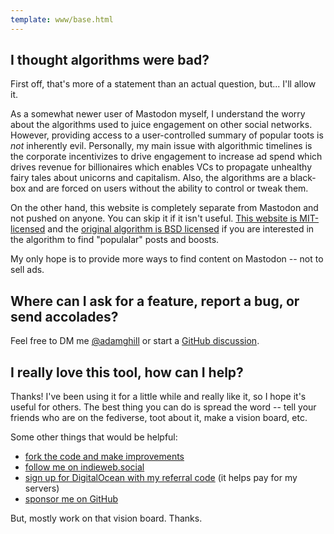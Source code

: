 ```yaml
---
template: www/base.html
---
```


## I thought algorithms were bad?

First off, that's more of a statement than an actual question, but... I'll allow it.

As a somewhat newer user of Mastodon myself, I understand the worry about the algorithms used to juice engagement on other social networks. However, providing access to a user-controlled summary of popular toots is *not* inherently evil. Personally, my main issue with algorithmic timelines is the corporate incentivizes to drive engagement to increase ad spend which drives revenue for billionaires which enables VCs to propagate unhealthy fairy tales about unicorns and capitalism. Also, the algorithms are a black-box and are forced on users without the ability to control or tweak them.

On the other hand, this website is completely separate from Mastodon and not pushed on anyone. You can skip it if it isn't useful. [This website is MIT-licensed](https://github.com/adamghill/fediview) and the [original algorithm is BSD licensed](https://github.com/hodgesmr/mastodon_digest) if you are interested in the algorithm to find "populalar" posts and boosts.

My only hope is to provide more ways to find content on Mastodon -- not to sell ads.

## Where can I ask for a feature, report a bug, or send accolades?

Feel free to DM me [@adamghill](https://indieweb.social/@adamghill) or start a [GitHub discussion](https://github.com/adamghill/fediview/discussions).

## I really love this tool, how can I help?

Thanks! I've been using it for a little while and really like it, so I hope it's useful for others. The best thing you can do is spread the word -- tell your friends who are on the fediverse, toot about it, make a vision board, etc.

Some other things that would be helpful:

- [fork the code and make improvements](https://github.com/adamghill/fediview)
- [follow me on indieweb.social](https://indieweb.social/@adamghill)
- [sign up for DigitalOcean with my referral code](https://m.do.co/c/617d629f56c0) (it helps pay for my servers)
- [sponsor me on GitHub](https://github.com/sponsors/adamghill)

But, mostly work on that vision board. Thanks.
